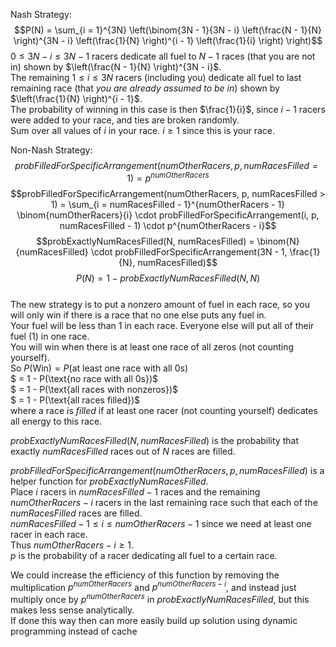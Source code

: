Nash Strategy:
$$P(N) = \sum_{i = 1}^{3N} \left(\binom{3N - 1}{3N - i} \left(\frac{N - 1}{N} \right)^{3N - i} \left(\frac{1}{N} \right)^{i - 1} \left(\frac{1}{i} \right) \right)$$
$0 \leq 3N - i \leq 3N - 1$ racers dedicate all fuel to $N - 1$ races (that you are not in) shown by $\left(\frac{N - 1}{N} \right)^{3N - i}$.  
The remaining $1 \leq i \leq 3N$ racers (including you) dedicate all fuel to last remaining race (that *you are already assumed to be in*) shown by $\left(\frac{1}{N} \right)^{i - 1}$.  
The probability of winning in this case is then $\frac{1}{i}$, since $i - 1$ racers were added to your race, and ties are broken randomly.  
Sum over all values of $i$ in your race. $i \geq 1$ since this is your race.

Non-Nash Strategy:
$$probFilledForSpecificArrangement(numOtherRacers, p, numRacesFilled = 1) = p^{numOtherRacers}$$
$$probFilledForSpecificArrangement(numOtherRacers, p, numRacesFilled > 1) = \sum_{i = numRacesFilled - 1}^{numOtherRacers - 1} \binom{numOtherRacers}{i} \cdot probFilledForSpecificArrangement(i, p, numRacesFilled - 1) \cdot p^{numOtherRacers - i}$$
$$probExactlyNumRacesFilled(N, numRacesFilled) = \binom{N}{numRacesFilled} \cdot probFilledForSpecificArrangement(3N - 1, \frac{1}{N}, numRacesFilled)$$
$$P(N) = 1 - probExactlyNumRacesFilled(N, N)$$  
The new strategy is to put a nonzero amount of fuel in each race, so you will only win if there is a race that no one else puts any fuel in.  
Your fuel will be less than 1 in each race. Everyone else will put all of their fuel (1) in one race.  
You will win when there is at least one race of all zeros (not counting yourself).  
So $P(\text{Win}) = P(\text{at least one race with all 0s})$  
$ = 1 - P(\text{no race with all 0s})$  
$ = 1 - P(\text{all races with nonzeros})$  
$ = 1 - P(\text{all races filled})$  
where a race is *filled* if at least one racer (not counting yourself) dedicates all energy to this race.  

$probExactlyNumRacesFilled(N, numRacesFilled)$ is the probability that exactly $numRacesFilled$ races out of $N$ races are filled.  

$probFilledForSpecificArrangement(numOtherRacers, p, numRacesFilled)$ is a helper function for $probExactlyNumRacesFilled$.  
Place $i$ racers in $numRacesFilled - 1$ races and the remaining $numOtherRacers - i$ racers in the last remaining race such that each of the $numRacesFilled$ races are filled.  
$numRacesFilled - 1 \leq i \leq numOtherRacers - 1$ since we need at least one racer in each race.  
Thus $numOtherRacers - i \geq 1$.  
$p$ is the probability of a racer dedicating all fuel to a certain race.  

We could increase the efficiency of this function by removing the multiplication $p^{numOtherRacers}$ and $p^{numOtherRacers - i}$, and instead just multiply once by $p^{numOtherRacers}$ in $probExactlyNumRacesFilled$, but this makes less sense analytically.  
If done this way then can more easily build up solution using dynamic programming instead of cache

